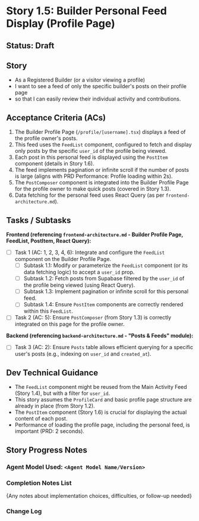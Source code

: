 # Story 1.5: Builder Personal Feed Display (Profile Page)

## Status: Draft

## Story

- As a Registered Builder (or a visitor viewing a profile)
- I want to see a feed of only the specific builder's posts on their profile page
- so that I can easily review their individual activity and contributions.

## Acceptance Criteria (ACs)

1.  The Builder Profile Page (`/profile/[username].tsx`) displays a feed of the profile owner's posts.
2.  This feed uses the `FeedList` component, configured to fetch and display only posts by the specific `user_id` of the profile being viewed.
3.  Each post in this personal feed is displayed using the `PostItem` component (details in Story 1.6).
4.  The feed implements pagination or infinite scroll if the number of posts is large (aligns with PRD Performance: Profile loading within 2s).
5.  The `PostComposer` component is integrated into the Builder Profile Page for the profile owner to make quick posts (covered in Story 1.3).
6.  Data fetching for the personal feed uses React Query (as per `frontend-architecture.md`).

## Tasks / Subtasks

**Frontend (referencing `frontend-architecture.md` - Builder Profile Page, FeedList, PostItem, React Query):**
- [ ] Task 1 (AC: 1, 2, 3, 4, 6): Integrate and configure the `FeedList` component on the Builder Profile Page.
    - [ ] Subtask 1.1: Modify or parameterize the `FeedList` component (or its data fetching logic) to accept a `user_id` prop.
    - [ ] Subtask 1.2: Fetch posts from Supabase filtered by the `user_id` of the profile being viewed (using React Query).
    - [ ] Subtask 1.3: Implement pagination or infinite scroll for this personal feed.
    - [ ] Subtask 1.4: Ensure `PostItem` components are correctly rendered within this `FeedList`.
- [ ] Task 2 (AC: 5): Ensure `PostComposer` (from Story 1.3) is correctly integrated on this page for the profile owner.

**Backend (referencing `backend-architecture.md` - "Posts & Feeds" module):**
- [ ] Task 3 (AC: 2): Ensure `Posts` table allows efficient querying for a specific user's posts (e.g., indexing on `user_id` and `created_at`).

## Dev Technical Guidance

- The `FeedList` component might be reused from the Main Activity Feed (Story 1.4), but with a filter for `user_id`.
- This story assumes the `ProfileCard` and basic profile page structure are already in place (from Story 1.2).
- The `PostItem` component (Story 1.6) is crucial for displaying the actual content of each post.
- Performance of loading the profile page, including the personal feed, is important (PRD: 2 seconds).

## Story Progress Notes

### Agent Model Used: `<Agent Model Name/Version>`

### Completion Notes List

{Any notes about implementation choices, difficulties, or follow-up needed}

### Change Log 